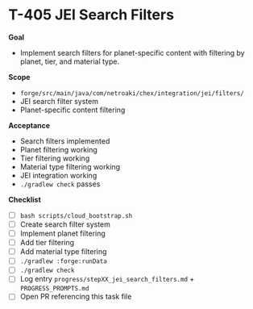 # T-405 JEI Search Filters

**Goal**

- Implement search filters for planet-specific content with filtering by planet, tier, and material type.

**Scope**

- `forge/src/main/java/com/netroaki/chex/integration/jei/filters/`
- JEI search filter system
- Planet-specific content filtering

**Acceptance**

- Search filters implemented
- Planet filtering working
- Tier filtering working
- Material type filtering working
- JEI integration working
- `./gradlew check` passes

**Checklist**

- [ ] `bash scripts/cloud_bootstrap.sh`
- [ ] Create search filter system
- [ ] Implement planet filtering
- [ ] Add tier filtering
- [ ] Add material type filtering
- [ ] `./gradlew :forge:runData`
- [ ] `./gradlew check`
- [ ] Log entry `progress/stepXX_jei_search_filters.md` + `PROGRESS_PROMPTS.md`
- [ ] Open PR referencing this task file
